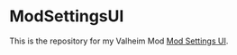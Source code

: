 # ModSettingsUI

This is the repository for my Valheim Mod [Mod Settings UI](https://www.nexusmods.com/valheim/mods/502).
